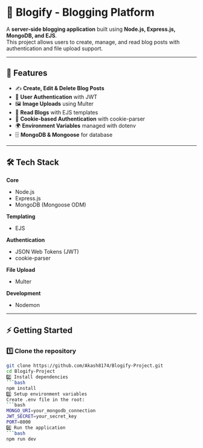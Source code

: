 # 📝 Blogify - Blogging Platform

A **server-side blogging application** built using **Node.js, Express.js, MongoDB, and EJS**.  
This project allows users to create, manage, and read blog posts with authentication and file upload support.

---

## 🚀 Features
- ✍️ **Create, Edit & Delete Blog Posts**
- 🔐 **User Authentication** with JWT
- 🖼️ **Image Uploads** using Multer
- 📖 **Read Blogs** with EJS templates
- 🍪 **Cookie-based Authentication** with cookie-parser
- 🌍 **Environment Variables** managed with dotenv
- 🗄️ **MongoDB & Mongoose** for database

---

## 🛠️ Tech Stack
**Core**
- Node.js  
- Express.js  
- MongoDB (Mongoose ODM)  

**Templating**
- EJS  

**Authentication**
- JSON Web Tokens (JWT)  
- cookie-parser  

**File Upload**
- Multer  

**Development**
- Nodemon  

---

## ⚡ Getting Started
### 1️⃣ Clone the repository
  ```bash
  git clone https://github.com/Akash8174/Blogify-Project.git
  cd Blogify-Project
2️⃣ Install dependencies
  ```bash
  npm install
3️⃣ Setup environment variables
Create .env file in the root:
  ```bash
  MONGO_URI=your_mongodb_connection
  JWT_SECRET=your_secret_key
  PORT=8000
4️⃣ Run the application
  ```bash
  npm run dev
 
